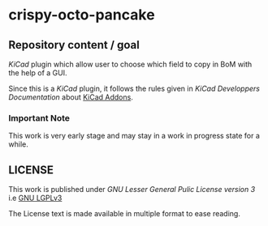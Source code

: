 crispy-octo-pancake
===================

Repository content / goal
-------------------------

_KiCad_ plugin which allow user to choose which field to copy in BoM with the
help of a GUI.

Since this is a _KiCad_ plugin, it follows the rules given in _KiCad_
_Developpers Documentation_ about
[KiCad Addons](https://dev-docs.kicad.org/en/addons/).

### Important Note

This work is very early stage and may stay in a work in progress state for a
while.

LICENSE
-------

This work is published under _GNU Lesser General Pulic License version 3_ i.e
[GNU LGPLv3](https://www.gnu.org/licenses/lgpl-3.0.html#license-text)

The License text is made available in multiple format to ease reading.

